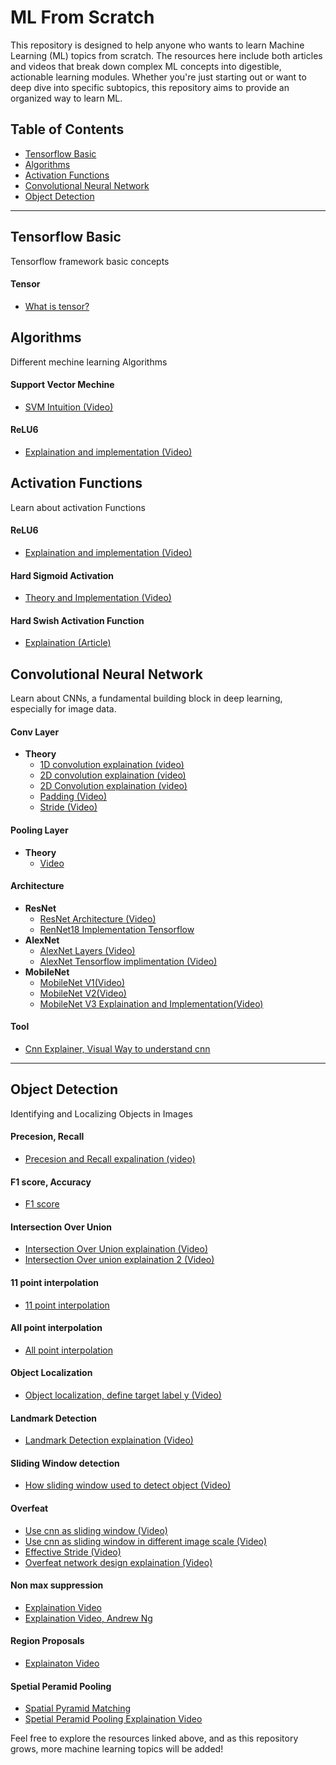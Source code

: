 # ML From Scratch

This repository is designed to help anyone who wants to learn Machine Learning (ML) topics from scratch. The resources here include both articles and videos that break down complex ML concepts into digestible, actionable learning modules. Whether you're just starting out or want to deep dive into specific subtopics, this repository aims to provide an organized way to learn ML.

## Table of Contents
- [Tensorflow Basic](#tensorflow-basic)
- [Algorithms](#algorithms)
- [Activation Functions](#activation-functions)
- [Convolutional Neural Network](#convolutional-neural-network)
- [Object Detection](#object-detection)

---

## Tensorflow Basic
Tensorflow framework basic concepts

#### Tensor
 - [What is tensor?](https://www.youtube.com/watch?v=f5liqUk0ZTw)


## Algorithms
Different mechine learning Algorithms

#### Support Vector Mechine
 - [SVM Intuition (Video)](https://www.youtube.com/watch?v=pCQQaeC9WRE&list=PLfFghEzKVmjsNtIRwErklMAN8nJmebB0I&index=96)


#### ReLU6
 - [Explaination and implementation (Video)](https://www.youtube.com/watch?v=OhGDEPx3pBc)


## Activation Functions
Learn about activation Functions


#### ReLU6
 - [Explaination and implementation (Video)](https://www.youtube.com/watch?v=OhGDEPx3pBc)
 
#### Hard Sigmoid Activation
 - [Theory and Implementation (Video)](https://www.youtube.com/watch?v=2NOF6bo3Jvw)
 
#### Hard Swish Activation Function
 - [Explaination (Article)](https://medium.com/@akp83540/hardswish-activation-function-62fb36870bf4)

## Convolutional Neural Network
Learn about CNNs, a fundamental building block in deep learning, especially for image data.

#### Conv Layer
- **Theory**
  - [1D convolution explaination (video)](https://www.youtube.com/watch?v=yd_j_zdLDWs)
  - [2D convolution explaination (video)](https://www.youtube.com/watch?v=sTTuaNp5LTw)
  - [2D Convolution explaination (video)](https://www.youtube.com/watch?v=gLwX3zHkims)
  - [Padding (Video)](https://www.youtube.com/watch?v=-1xVmU8Z6Bs)
  - [Stride (Video)](https://www.youtube.com/watch?v=lxk_nmpqI5M)

#### Pooling Layer
- **Theory**
  - [Video](https://www.youtube.com/watch?v=E5Z7FQp7AQQ)

#### Architecture
- **ResNet**
  - [ResNet Architecture (Video)](https://www.youtube.com/watch?v=Q1JCrG1bJ-A)
  - [RenNet18 Implementation Tensorflow](https://medium.com/analytics-vidhya/resnet-understand-and-implement-from-scratch-d0eb9725e0db)
- **AlexNet**
  - [AlexNet Layers (Video)](https://www.youtube.com/watch?v=7LQSdPjWjdA)
  - [AlexNet Tensorflow implimentation (Video)](https://www.youtube.com/watch?v=c2kKFSkAF10)
- **MobileNet**
  - [MobileNet V1(Video)](https://www.youtube.com/watch?v=ocleY6pRPkY)
  - [MobileNet V2(Video)](https://www.youtube.com/watch?v=ocleY6pRPkY&t=806s)
  - [MobileNet V3 Explaination and Implementation(Video)](https://www.youtube.com/watch?v=0oqs-inp7sA)
  
#### Tool
- [Cnn Explainer, Visual Way to understand cnn](https://poloclub.github.io/cnn-explainer/)

---

## Object Detection
Identifying and Localizing Objects in Images

#### Precesion, Recall
 - [Precesion and Recall expalination (video)](https://www.youtube.com/watch?v=v6JaHuObeK4&list=PL1GQaVhO4f_jLxOokW7CS5kY_J1t1T17S&index=4)
 
#### F1 score, Accuracy
 - [F1 score](https://www.youtube.com/watch?v=ji48Lz6amMc&list=PL1GQaVhO4f_jLxOokW7CS5kY_J1t1T17S&index=8)

#### Intersection Over Union
 - [Intersection Over Union explaination (Video)](https://www.youtube.com/watch?v=m9xujrLZYBw&list=PL1GQaVhO4f_jLxOokW7CS5kY_J1t1T17S&index=11)
 - [Intersection Over union explaination 2 (Video)](https://www.youtube.com/watch?v=_Zgxy1nlQmo&list=PLWGaJc7r2amXc-Gq6rLdktkUB0TTRzrDQ&index=82)

#### 11 point interpolation
 - [11 point interpolation](#)
 
#### All point interpolation
 - [All point interpolation](#)

#### Object Localization
 - [Object localization, define target label y (Video)](https://www.youtube.com/watch?v=XJ0g9-_Ti4U&list=PLWGaJc7r2amXc-Gq6rLdktkUB0TTRzrDQ&index=77)

#### Landmark Detection
 - [Landmark Detection explaination (Video)](https://www.youtube.com/watch?v=aViJpBUJKq8&list=PLWGaJc7r2amXc-Gq6rLdktkUB0TTRzrDQ&index=78)

#### Sliding Window detection
 - [How sliding window used to detect object (Video)](https://www.youtube.com/watch?v=17Q70NuRwZE&list=PLWGaJc7r2amXc-Gq6rLdktkUB0TTRzrDQ&index=79)

#### Overfeat
 - [Use cnn as sliding window (Video)](https://www.youtube.com/watch?v=3QO8ZuS8ACU&list=PLWGaJc7r2amXc-Gq6rLdktkUB0TTRzrDQ&index=80)
 - [Use cnn as sliding window in different image scale (Video)](https://www.youtube.com/watch?v=t5PHp8uSMKo&list=PL1GQaVhO4f_jLxOokW7CS5kY_J1t1T17S&index=53)
 - [Effective Stride (Video)](https://www.youtube.com/watch?v=50-PhoCJEOk&list=PL1GQaVhO4f_jLxOokW7CS5kY_J1t1T17S&index=54)
 - [Overfeat network design explaination (Video)](https://www.youtube.com/watch?v=JKTzkcaWfuk&list=PL1GQaVhO4f_jLxOokW7CS5kY_J1t1T17S&index=55)
   
#### Non max suppression
 - [Explaination Video](https://www.youtube.com/watch?v=07jFApuhh4I)
 - [Explaination Video, Andrew Ng](https://www.youtube.com/watch?v=VAo84c1hQX8)
   
#### Region Proposals
 - [Explainaton Video](https://www.youtube.com/watch?v=uX4LLf-33p0&list=PL1GQaVhO4f_jLxOokW7CS5kY_J1t1T17S&index=60)
   
#### Spetial Peramid Pooling
 - [Spatial Pyramid Matching](https://www.youtube.com/watch?v=6MwuK2wHlOg&list=PL1GQaVhO4f_jLxOokW7CS5kY_J1t1T17S&index=69)
 - [Spetial Peramid Pooling Explaination Video](https://www.youtube.com/watch?v=2IoHC_fhrFU&list=PL1GQaVhO4f_jLxOokW7CS5kY_J1t1T17S&index=70)


Feel free to explore the resources linked above, and as this repository grows, more machine learning topics will be added!
